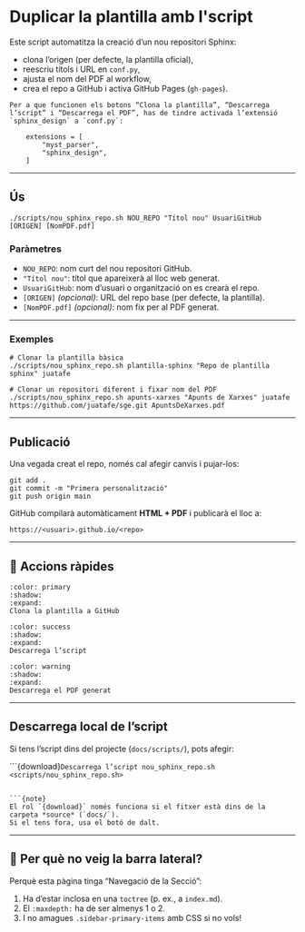 # Duplicar la plantilla amb l'script

Este script automatitza la creació d’un nou repositori Sphinx:

- clona l’origen (per defecte, la plantilla oficial),
- reescriu títols i URL en `conf.py`,
- ajusta el nom del PDF al workflow,
- crea el repo a GitHub i activa GitHub Pages (`gh-pages`).

```{admonition} Requisits per als botons
Per a que funcionen els botons “Clona la plantilla”, “Descarrega l’script” i “Descarrega el PDF”, has de tindre activada l’extensió `sphinx_design` a `conf.py`:

    extensions = [
        "myst_parser",
        "sphinx_design",
    ]
```

---

## Ús

```{code-block} bash
./scripts/nou_sphinx_repo.sh NOU_REPO "Títol nou" UsuariGitHub [ORIGEN] [NomPDF.pdf]
```

### Paràmetres
- `NOU_REPO`: nom curt del nou repositori GitHub.
- `"Títol nou"`: títol que apareixerà al lloc web generat.
- `UsuariGitHub`: nom d’usuari o organització on es crearà el repo.
- `[ORIGEN]` *(opcional)*: URL del repo base (per defecte, la plantilla).
- `[NomPDF.pdf]` *(opcional)*: nom fix per al PDF generat.

---

### Exemples

```{code-block} bash
# Clonar la plantilla bàsica
./scripts/nou_sphinx_repo.sh plantilla-sphinx "Repo de plantilla sphinx" juatafe

# Clonar un repositori diferent i fixar nom del PDF
./scripts/nou_sphinx_repo.sh apunts-xarxes "Apunts de Xarxes" juatafe https://github.com/juatafe/sge.git ApuntsDeXarxes.pdf
```

---

## Publicació

Una vegada creat el repo, només cal afegir canvis i pujar-los:

```{code-block} bash
git add .
git commit -m "Primera personalització"
git push origin main
```

GitHub compilarà automàticament **HTML + PDF** i publicarà el lloc a:

```
https://<usuari>.github.io/<repo>
```

---

## 📂 Accions ràpides

```{button-link} https://github.com/juatafe/plantilla-sphinx.git
:color: primary
:shadow:
:expand:
Clona la plantilla a GitHub
```

```{button-link} https://raw.githubusercontent.com/juatafe/plantilla-sphinx/main/scripts/nou_sphinx_repo.sh
:color: success
:shadow:
:expand:
Descarrega l’script
```

```{button-link} ../pdf/plantilla-sphinx.pdf
:color: warning
:shadow:
:expand:
Descarrega el PDF generat
```

---

## Descarrega local de l’script

Si tens l’script dins del projecte (`docs/scripts/`), pots afegir:

```{download}`Descarrega l’script nou_sphinx_repo.sh <scripts/nou_sphinx_repo.sh>`
```

```{note}
El rol `{download}` només funciona si el fitxer està dins de la carpeta *source* (`docs/`).  
Si el tens fora, usa el botó de dalt.
```

---

## 🧭 Per què no veig la barra lateral?

Perquè esta pàgina tinga “Navegació de la Secció”:

1. Ha d’estar inclosa en una `toctree` (p. ex., a `index.md`).
2. El `:maxdepth:` ha de ser almenys 1 o 2.
3. I no amagues `.sidebar-primary-items` amb CSS si no vols!